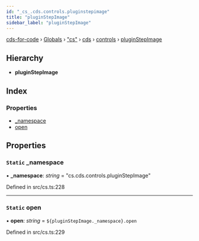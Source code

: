 ```yaml
---
id: "_cs_.cds.controls.pluginstepimage"
title: "pluginStepImage"
sidebar_label: "pluginStepImage"
---
```


[cds-for-code](../index.md) › [Globals](../globals.md) › ["cs"](../modules/_cs_.md) › [cds](../modules/_cs_.cds.md) › [controls](../modules/_cs_.cds.controls.md) › [pluginStepImage](_cs_.cds.controls.pluginstepimage.md)

## Hierarchy

* **pluginStepImage**

## Index

### Properties

* [_namespace](_cs_.cds.controls.pluginstepimage.md#static-_namespace)
* [open](_cs_.cds.controls.pluginstepimage.md#static-open)

## Properties

### `Static` _namespace

▪ **_namespace**: *string* = "cs.cds.controls.pluginStepImage"

Defined in src/cs.ts:228

___

### `Static` open

▪ **open**: *string* = `${pluginStepImage._namespace}.open`

Defined in src/cs.ts:229
